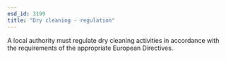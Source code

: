 ```yaml
---
esd_id: 3199
title: "Dry cleaning - regulation"
---
```


A local authority must regulate dry cleaning activities in accordance with the requirements of the appropriate European Directives.

